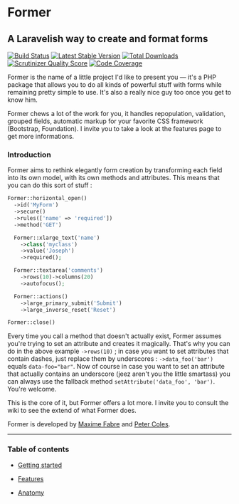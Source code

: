 # Former
## A Laravelish way to create and format forms

[![Build Status](https://secure.travis-ci.org/Anahkiasen/former.png)](http://travis-ci.org/Anahkiasen/former)
[![Latest Stable Version](https://poser.pugx.org/anahkiasen/former/v/stable.png)](https://packagist.org/packages/anahkiasen/former)
[![Total Downloads](https://poser.pugx.org/anahkiasen/former/downloads.png)](https://packagist.org/packages/anahkiasen/former)
[![Scrutinizer Quality Score](https://scrutinizer-ci.com/g/Anahkiasen/former/badges/quality-score.png?s=17a96ec08bcefbdf737feed52b88ebcac596c29c)](https://scrutinizer-ci.com/g/Anahkiasen/former/)
[![Code Coverage](https://scrutinizer-ci.com/g/Anahkiasen/former/badges/coverage.png?s=861f4579957851e68626c91ed1bb9e76694edaa8)](https://scrutinizer-ci.com/g/Anahkiasen/former/)

Former is the name of a little project I'd like to present you — it's a PHP package that allows you to do all kinds of powerful stuff with forms while remaining pretty simple to use. It's also a really nice guy too once you get to know him.

Former chews a lot of the work for you, it handles repopulation, validation, grouped fields, automatic markup for your favorite CSS framework (Bootstrap, Foundation). I invite you to take a look at the features page to get more informations.

### Introduction

Former aims to rethink elegantly form creation by transforming each field into its own model, with its own methods and attributes. This means that you can do this sort of stuff :

```php
Former::horizontal_open()
  ->id('MyForm')
  ->secure()
  ->rules(['name' => 'required'])
  ->method('GET')

  Former::xlarge_text('name')
    ->class('myclass')
    ->value('Joseph')
    ->required();

  Former::textarea('comments')
    ->rows(10)->columns(20)
    ->autofocus();

  Former::actions()
    ->large_primary_submit('Submit')
    ->large_inverse_reset('Reset')

Former::close()
```

Every time you call a method that doesn't actually exist, Former assumes you're trying to set an attribute and creates it magically. That's why you can do in the above example `->rows(10)` ; in case you want to set attributes that contain dashes, just replace them by underscores : `->data_foo('bar')` equals `data-foo="bar"`.
Now of course in case you want to set an attribute that actually contains an underscore (jeez aren't you the little smartass) you can always use the fallback method `setAttribute('data_foo', 'bar')`. You're welcome.

This is the core of it, but Former offers a lot more. I invite you to consult the wiki to see the extend of what Former does.

Former is developed by [Maxime Fabre][] and [Peter Coles][].

-----

### Table of contents

- [Getting started][]
- [Features][]
- [Anatomy][]

  [Peter Coles]: https://www.cartalyst.com/
  [Maxime Fabre]: http://autopergamene.eu
  [Anatomy]: https://github.com/Anahkiasen/former/wiki/Anatomy
  [Features]: https://github.com/Anahkiasen/former/wiki/Features
  [Getting started]: https://github.com/Anahkiasen/former/wiki/Getting-started
